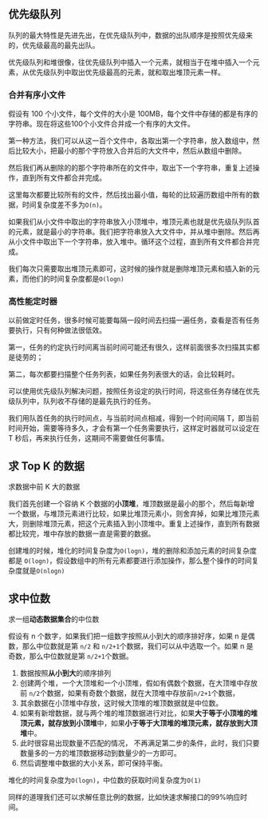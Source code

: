 ## 优先级队列

队列的最大特性是先进先出，在优先级队列中，数据的出队顺序是按照优先级来的，优先级最高的最先出队。

优先级队列和堆很像，往优先级队列中插入一个元素，就相当于在堆中插入一个元素，从优先级队列中取出优先级最高的元素，就和取出堆顶元素一样。

### 合并有序小文件

假设有 100 个小文件，每个文件的大小是 100MB，每个文件中存储的都是有序的字符串。现在将这些100个小文件合并成一个有序的大文件。

第一种方法，我们可以从这一百个文件中，各取出第一个字符串，放入数组中，然后比较大小，把最小的那个字符放入合并后的大文件中，然后从数组中删除。

然后我们再从删除的的那个字符串所在的文件中，取出下一个字符串，重复上述操作，直到所有文件都合并完成。

这里每次都要比较所有的文件，然后找出最小值，每轮的比较遍历数组中所有的数据，时间复杂度差不多为`O(n)`。

如果我们从小文件中取出的字符串放入小顶堆中，堆顶元素也就是优先级队列队首的元素，就是最小的字符串。我们把字符串放入大文件中，并从堆中删除。然后再从小文件中取出下一个字符串，放入堆中。循环这个过程，直到所有文件都合并完成。

我们每次只需要取出堆顶元素即可，这时候的操作就是删除堆顶元素和插入新的元素，而他们的时间复杂度都是`O(logn)`

### 高性能定时器

以前做定时任务，很多时候可能要每隔一段时间去扫描一遍任务，查看是否有任务要执行，只有何种做法很低效。

第一，任务的约定执行时间离当前时间可能还有很久，这样前面很多次扫描其实都是徒劳的；

第二，每次都要扫描整个任务列表，如果任务列表很大的话，会比较耗时。

可以使用优先级队列解决问题，按照任务设定的执行时间，将这些任务存储在优先级队列中，队列收不存储的是最先执行的任务。

我们用队首任务的执行时间点，与当前时间点相减，得到一个时间间隔 T，即当前时间开始，需要等待多久，才会有第一个任务需要执行，这样定时器就可以设定在 T 秒后，再来执行任务，这期间不需要做任何事情。

## 求 Top K 的数据

求数据中前 K 大的数据

我们首先创建一个容纳 K 个数据的**小顶堆**，堆顶数据是最小的那个，然后每新增一个数据，与堆顶元素进行比较，如果比堆顶元素小，则舍弃掉，如果比堆顶元素大，则删除堆顶元素，把这个元素插入到小顶堆中。重复上述操作，直到所有数据都比较完，堆中存放的数据一直是需要的数据。

创建堆的时候，堆化的时间复杂度为`O(logn)`，堆的删除和添加元素的时间复杂度都是 `O(logn)`，假设数组中的所有元素都要进行添加操作，那么整个操作的时间复杂度就是`O(nlogn)`

## 求中位数

求一组**动态数据集合**的中位数

假设有 n 个数字，如果我们把一组数字按照从小到大的顺序排好序，如果 n 是偶数，那么中位数就是第 `n/2` 和 `n/2+1`个数据，我们可以从中选取一个。如果 n 是奇数，那么中位数就是第 `n/2+1`个数据。

1. 数据按照**从小到大**的顺序排列
2. 创建两个堆，一个大顶堆和一个小顶堆，假如有偶数个数据，在大顶堆中存放前 `n/2`个数据，如果有奇数个数据，就在大顶堆中存放前`n/2+1`个数据，
3. 其余数据在小顶堆中存放，这时候大顶堆的堆顶数据就是中位数。
4. 如果有新增数据，就与两个堆的堆顶数据进行对比，如果**大于等于小顶堆的堆顶元素，就存放到小顶堆**中，如果**小于等于大顶堆的堆顶元素，就存放到大顶堆**中。
5. 此时很容易出现数量不匹配的情况， 不再满足第二步的条件，此时，我们只要数量多的一方的堆顶数据移动到数量少的一方即可。
6. 然后调整堆中数据的大小关系，即可保持平衡。

堆化的时间复杂度为`O(logn)`，中位数的获取时间复杂度为`O(1)`

同样的道理我们还可以求解任意比例的数据，比如快速求解接口的99%响应时间。
